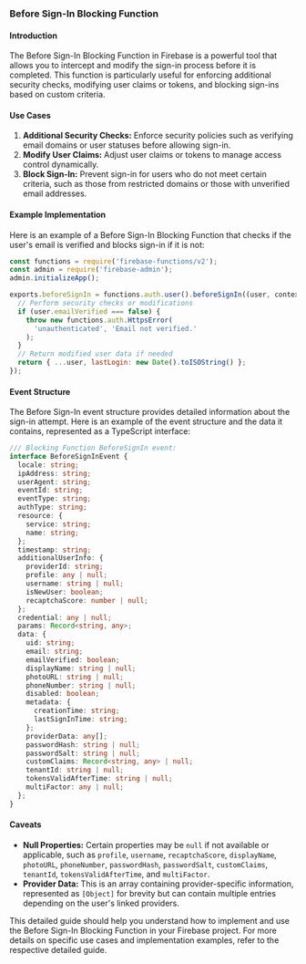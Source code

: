 
### Before Sign-In Blocking Function

#### Introduction
The Before Sign-In Blocking Function in Firebase is a powerful tool that allows you to intercept and modify the sign-in process before it is completed. This function is particularly useful for enforcing additional security checks, modifying user claims or tokens, and blocking sign-ins based on custom criteria.

#### Use Cases
1. **Additional Security Checks:** Enforce security policies such as verifying email domains or user statuses before allowing sign-in.
2. **Modify User Claims:** Adjust user claims or tokens to manage access control dynamically.
3. **Block Sign-In:** Prevent sign-in for users who do not meet certain criteria, such as those from restricted domains or those with unverified email addresses.

#### Example Implementation
Here is an example of a Before Sign-In Blocking Function that checks if the user's email is verified and blocks sign-in if it is not:

```javascript
const functions = require('firebase-functions/v2');
const admin = require('firebase-admin');
admin.initializeApp();

exports.beforeSignIn = functions.auth.user().beforeSignIn((user, context) => {
  // Perform security checks or modifications
  if (user.emailVerified === false) {
    throw new functions.auth.HttpsError(
      'unauthenticated', 'Email not verified.'
    );
  }
  // Return modified user data if needed
  return { ...user, lastLogin: new Date().toISOString() };
});
```

#### Event Structure
The Before Sign-In event structure provides detailed information about the sign-in attempt. Here is an example of the event structure and the data it contains, represented as a TypeScript interface:

```typescript
/// Blocking Function BeforeSignIn event:
interface BeforeSignInEvent {
  locale: string;
  ipAddress: string;
  userAgent: string;
  eventId: string;
  eventType: string;
  authType: string;
  resource: {
    service: string;
    name: string;
  };
  timestamp: string;
  additionalUserInfo: {
    providerId: string;
    profile: any | null;
    username: string | null;
    isNewUser: boolean;
    recaptchaScore: number | null;
  };
  credential: any | null;
  params: Record<string, any>;
  data: {
    uid: string;
    email: string;
    emailVerified: boolean;
    displayName: string | null;
    photoURL: string | null;
    phoneNumber: string | null;
    disabled: boolean;
    metadata: {
      creationTime: string;
      lastSignInTime: string;
    };
    providerData: any[];
    passwordHash: string | null;
    passwordSalt: string | null;
    customClaims: Record<string, any> | null;
    tenantId: string | null;
    tokensValidAfterTime: string | null;
    multiFactor: any | null;
  };
}
```

#### Caveats
- **Null Properties:** Certain properties may be `null` if not available or applicable, such as `profile`, `username`, `recaptchaScore`, `displayName`, `photoURL`, `phoneNumber`, `passwordHash`, `passwordSalt`, `customClaims`, `tenantId`, `tokensValidAfterTime`, and `multiFactor`.
- **Provider Data:** This is an array containing provider-specific information, represented as `[Object]` for brevity but can contain multiple entries depending on the user's linked providers.

This detailed guide should help you understand how to implement and use the Before Sign-In Blocking Function in your Firebase project. For more details on specific use cases and implementation examples, refer to the respective detailed guide.
